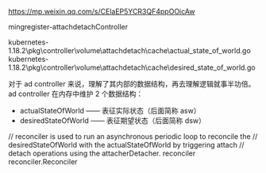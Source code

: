 https://mp.weixin.qq.com/s/CElaEP5YCR3QF4ppOOicAw

mingregister-attachdetachController

kubernetes-1.18.2\pkg\controller\volume\attachdetach\cache\actual_state_of_world.go
kubernetes-1.18.2\pkg\controller\volume\attachdetach\cache\desired_state_of_world.go

对于 ad controller 来说，理解了其内部的数据结构，再去理解逻辑就事半功倍。ad controller 在内存中维护 2 个数据结构：
* actualStateOfWorld —— 表征实际状态（后面简称 asw）
* desiredStateOfWorld —— 表征期望状态（后面简称 dsw）


// reconciler is used to run an asynchronous periodic loop to reconcile the
// desiredStateOfWorld with the actualStateOfWorld by triggering attach
// detach operations using the attacherDetacher.
reconciler reconciler.Reconciler